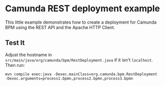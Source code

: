 # Camunda REST deployment example

This little example demonstrates how to create a deployment
for Camunda BPM using the REST API and the Apache HTTP Client.

## Test It

Adjust the hostname in `src/main/java/org/camunda/bpm/RestDeployment.java` if it isn't `localhost`. Then run:

```
mvn compile exec:java -Dexec.mainClass=org.camunda.bpm.RestDeployment -Dexec.arguments=process1.bpmn,process2.bpmn,process3.bpmn
```
